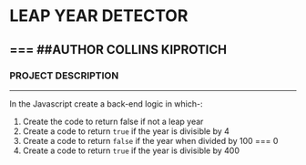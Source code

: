 # LEAP YEAR DETECTOR
===
##AUTHOR
 COLLINS KIPROTICH
 ---
### PROJECT DESCRIPTION
---
In the Javascript create a back-end logic in which-: 
 1. Create the code to return false if not a leap year
 2. Create a code to return `true` if the year is divisible by 4
 3. Create a code to return `false` if the year when divided by 100 === 0
 4. Create a code to return `true` if the year is divisible by 400
